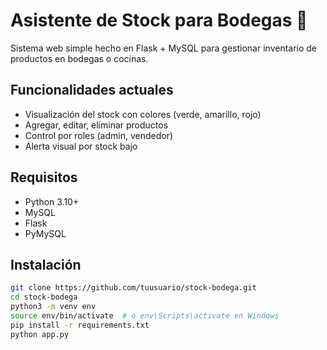 # Asistente de Stock para Bodegas 🏪

Sistema web simple hecho en Flask + MySQL para gestionar inventario de productos en bodegas o cocinas.

## Funcionalidades actuales
- Visualización del stock con colores (verde, amarillo, rojo)
- Agregar, editar, eliminar productos
- Control por roles (admin, vendedor)
- Alerta visual por stock bajo

## Requisitos
- Python 3.10+
- MySQL
- Flask
- PyMySQL

## Instalación

```bash
git clone https://github.com/tuusuario/stock-bodega.git
cd stock-bodega
python3 -m venv env
source env/bin/activate  # o env\Scripts\activate en Windows
pip install -r requirements.txt
python app.py